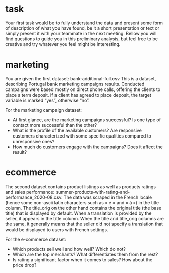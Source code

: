 # task
Your first task would be to fully understand the data and present some form of description of what you have found, be it a short presentation or text or simply present it with your teammate in the next meeting. Bellow you will find questions to guide you in this preliminary analysis, but feel free to be creative and try whatever you feel might be interesting.

# marketing
You are given the first dataset: bank-additional-full.csv 
This is a dataset, describing Portugal bank marketing campaigns results. Conducted campaigns were based mostly on direct phone calls, offering the clients to place a term deposit. If a client has agreed to place deposit, the target variable is marked “yes”, otherwise “no”. 

For the marketing campaign dataset:
* At first glance, are the marketing campaigns successful? Is one type of contact more successful than the other?
* What is the profile of the available customers? Are responsive customers characterized with some specific qualities compared to unresponsive ones?
* How much do customers engage with the campaigns? Does it affect the result?


# ecommerce
The second dataset contains product listings as well as products ratings and sales performance: summer-products-with-rating-and-performance_2020-08.csv. The data was scraped in the French locale (hence some non-ascii latin characters such as « é » and « à ») in the title column. The title_orig on the other hand contains the original title (the base title) that is displayed by default. When a translation is provided by the seller, it appears in the title column. When the title and title_orig columns are the same, it generally means that the seller did not specify a translation that would be displayed to users with French settings.

For the e-commerce dataset:
* Which products sell well and how well? Which do not?
* Which are the top merchants? What differentiates them from the rest?
* Is rating a significant factor when it comes to sales? How about the price drop?
